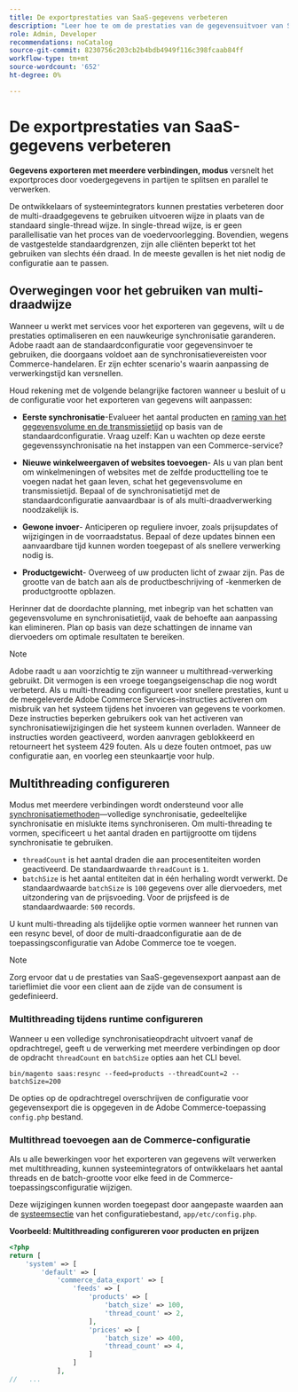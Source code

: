 ```yaml
---
title: De exportprestaties van SaaS-gegevens verbeteren
description: "Leer hoe te om de prestaties van de gegevensuitvoer van SaaS voor de Diensten van Commerce te verbeteren door multithread gegevens te gebruiken de uitvoerwijze."
role: Admin, Developer
recommendations: noCatalog
source-git-commit: 8230756c203cb2b4bdb4949f116c398fcaab84ff
workflow-type: tm+mt
source-wordcount: '652'
ht-degree: 0%

---
```


# De exportprestaties van SaaS-gegevens verbeteren

**Gegevens exporteren met meerdere verbindingen, modus** versnelt het exportproces door voedergegevens in partijen te splitsen en parallel te verwerken.

De ontwikkelaars of systeemintegrators kunnen prestaties verbeteren door de multi-draadgegevens te gebruiken uitvoeren wijze in plaats van de standaard single-thread wijze. In single-thread wijze, is er geen parallellisatie van het proces van de voedervoorlegging. Bovendien, wegens de vastgestelde standaardgrenzen, zijn alle cliënten beperkt tot het gebruiken van slechts één draad. In de meeste gevallen is het niet nodig de configuratie aan te passen.

## Overwegingen voor het gebruiken van multi-draadwijze

Wanneer u werkt met services voor het exporteren van gegevens, wilt u de prestaties optimaliseren en een nauwkeurige synchronisatie garanderen.
Adobe raadt aan de standaardconfiguratie voor gegevensinvoer te gebruiken, die doorgaans voldoet aan de synchronisatievereisten voor Commerce-handelaren. Er zijn echter scenario&#39;s waarin aanpassing de verwerkingstijd kan versnellen.

Houd rekening met de volgende belangrijke factoren wanneer u besluit of u de configuratie voor het exporteren van gegevens wilt aanpassen:

- **Eerste synchronisatie**-Evalueer het aantal producten en [raming van het gegevensvolume en de transmissietijd](estimate-data-volume-sync-time.md) op basis van de standaardconfiguratie. Vraag uzelf: Kan u wachten op deze eerste gegevenssynchronisatie na het instappen van een Commerce-service?

- **Nieuwe winkelweergaven of websites toevoegen**- Als u van plan bent om winkelmeningen of websites met de zelfde producttelling toe te voegen nadat het gaan leven, schat het gegevensvolume en transmissietijd. Bepaal of de synchronisatietijd met de standaardconfiguratie aanvaardbaar is of als multi-draadverwerking noodzakelijk is.

- **Gewone invoer**- Anticiperen op reguliere invoer, zoals prijsupdates of wijzigingen in de voorraadstatus. Bepaal of deze updates binnen een aanvaardbare tijd kunnen worden toegepast of als snellere verwerking nodig is.

- **Productgewicht**- Overweeg of uw producten licht of zwaar zijn. Pas de grootte van de batch aan als de productbeschrijving of -kenmerken de productgrootte opblazen.

Herinner dat de doordachte planning, met inbegrip van het schatten van gegevensvolume en synchronisatietijd, vaak de behoefte aan aanpassing kan elimineren. Plan op basis van deze schattingen de inname van diervoeders om optimale resultaten te bereiken.

>[!NOTE]
>
>Adobe raadt u aan voorzichtig te zijn wanneer u multithread-verwerking gebruikt. Dit vermogen is een vroege toegangseigenschap die nog wordt verbeterd. Als u multi-threading configureert voor snellere prestaties, kunt u de meegeleverde Adobe Commerce Services-instructies activeren om misbruik van het systeem tijdens het invoeren van gegevens te voorkomen. Deze instructies beperken gebruikers ook van het activeren van synchronisatiewijzigingen die het systeem kunnen overladen. Wanneer de instructies worden geactiveerd, worden aanvragen geblokkeerd en retourneert het systeem 429 fouten. Als u deze fouten ontmoet, pas uw configuratie aan, en voorleg een steunkaartje voor hulp.

## Multithreading configureren

Modus met meerdere verbindingen wordt ondersteund voor alle [synchronisatiemethoden](data-synchronization.md#synchronization-process)—volledige synchronisatie, gedeeltelijke synchronisatie en mislukte items synchroniseren. Om multi-threading te vormen, specificeert u het aantal draden en partijgrootte om tijdens synchronisatie te gebruiken.

- `threadCount` is het aantal draden die aan procesentiteiten worden geactiveerd. De standaardwaarde `threadCount` is `1`.
- `batchSize` is het aantal entiteiten dat in één herhaling wordt verwerkt. De standaardwaarde `batchSize` is `100` gegevens over alle diervoeders, met uitzondering van de prijsvoeding. Voor de prijsfeed is de standaardwaarde: `500` records.

U kunt multi-threading als tijdelijke optie vormen wanneer het runnen van een resync bevel, of door de multi-draadconfiguratie aan de de toepassingsconfiguratie van Adobe Commerce toe te voegen.

>[!NOTE]
>
>Zorg ervoor dat u de prestaties van SaaS-gegevensexport aanpast aan de tarieflimiet die voor een client aan de zijde van de consument is gedefinieerd.

### Multithreading tijdens runtime configureren

Wanneer u een volledige synchronisatieopdracht uitvoert vanaf de opdrachtregel, geeft u de verwerking met meerdere verbindingen op door de opdracht `threadCount` en `batchSize` opties aan het CLI bevel.

```
bin/magento saas:resync --feed=products --threadCount=2 --batchSize=200
```

De opties op de opdrachtregel overschrijven de configuratie voor gegevensexport die is opgegeven in de Adobe Commerce-toepassing `config.php` bestand.

### Multithread toevoegen aan de Commerce-configuratie

Als u alle bewerkingen voor het exporteren van gegevens wilt verwerken met multithreading, kunnen systeemintegrators of ontwikkelaars het aantal threads en de batch-grootte voor elke feed in de Commerce-toepassingsconfiguratie wijzigen.

Deze wijzigingen kunnen worden toegepast door aangepaste waarden aan de [systeemsectie](https://experienceleague.adobe.com/en/docs/commerce-operations/configuration-guide/files/config-reference-configphp#system) van het configuratiebestand, `app/etc/config.php`.

**Voorbeeld: Multithreading configureren voor producten en prijzen**

```php
<?php
return [
    'system' => [
        'default' => [
            'commerce_data_export' => [
                'feeds' => [
                    'products' => [
                        'batch_size' => 100,
                        'thread_count' => 2,
                    ],
                    'prices' => [
                        'batch_size' => 400,
                        'thread_count' => 4,
                    ]
                ]
            ],
//   ...
```
